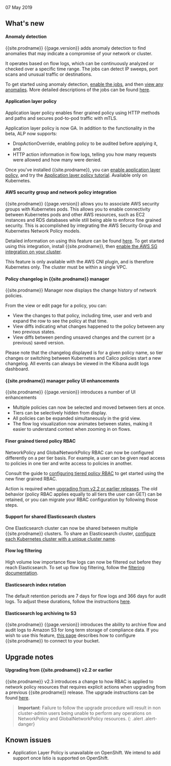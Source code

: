 07 May 2019

## What's new

#### Anomaly detection

{{site.prodname}} {{page.version}} adds anomaly detection to find anomalies that may indicate
a compromise of your network or cluster.

It operates based on flow logs, which can be continuously analyzed or checked over a specific
time range.  The jobs can detect IP sweeps, port scans and unusual traffic or destinations.

To get started using anomaly detection, [enable the jobs](../usage/intrusion-detection/enabling),
and then [view any anomalies](../usage/intrusion-detection/viewing-anomalies).  More detailed
descriptions of the jobs can be found [here](../usage/intrusion-detection/job-descriptions).

#### Application layer policy

Application layer policy enables finer grained policy using HTTP methods and paths and secures
pod-to-pod traffic with mTLS.

Application layer policy is now GA.  In addition to the functionality in the beta, ALP now supports:
- DropActionOverride, enabling policy to be audited before applying it, and
- HTTP action information in flow logs, telling you how many requests were allowed and how many were
  denied.

Once you've installed {{site.prodname}}, you can
[enable application layer policy](../getting-started/kubernetes/installation/app-layer-policy),
and try the [Application layer policy tutorial](../getting-started/kubernetes/tutorials/app-layer-policy).
Available only on Kubernetes.

#### AWS security group and network policy integration

{{site.prodname}} {{page.version}} allows you to associate AWS security groups with Kubernetes pods.
This allows you to enable connectivity between Kubernetes pods and other AWS resources, such as EC2
instances and RDS databases while still being able to enforce fine grained security.
This is accomplished by integrating the AWS Security Group and Kubernetes Network Policy models.

Detailed information on using this feature can be found [here](../usage/aws-security-group-integration/).
To get started using this integration, install {{site.prodname}}, then
[enable the AWS SG integration on your cluster](../getting-started/kubernetes/installation/aws-sg-integration).

This feature is only available with the AWS CNI plugin, and is therefore Kubernetes only.
The cluster must be within a single VPC.

#### Policy changelog in {{site.prodname}} manager

{{site.prodname}} Manager now displays the change history of network policies.

From the view or edit page for a policy, you can:
- View the changes to that policy, including time, user and verb and expand the
  row to see the policy at that time.
- View diffs indicating what changes happened to the policy between any two
  previous states.
- View diffs between pending unsaved changes and the current (or a previous) saved version.

Please note that the changelog displayed is for a given policy name, so tier changes
or switching between Kubernetes and Calico policies start a new changelog.  All events
can always be viewed in the Kibana audit logs dashboard.

#### {{site.prodname}} manager policy UI enhancements

{{site.prodname}} {{page.version}} introduces a number of UI enhancements
- Multiple policies can now be selected and moved between tiers at once.
- Tiers can be selectively hidden from display.
- All policies can be expanded simultaneously in the grid view.
- The flow log visualization now animates between states, making it easier
  to understand context when zooming in on flows.

#### Finer grained tiered policy RBAC

NetworkPolicy and GlobalNetworkPolicy RBAC can now be configured differently on a per tier basis.
For example, a user can be given read access to policies in one tier and write access to policies
in another.

Consult the guide to [configuring tiered policy RBAC](../reference/cnx/rbac-tiered-policies) to
get started using the new finer grained RBAC.

Action is required when [upgrading from v2.2 or earlier releases](../getting-started/kubernetes/upgrade/upgrade-tsee).
The old behavior (policy RBAC applies equally to all tiers the user can GET) can be retained, or 
you can migrate your RBAC configuration by following those steps.

#### Support for shared Elasticsearch clusters

One Elasticsearch cluster can now be shared between multiple {{site.prodname}} clusters.
To share an Elasticsearch cluster, [configure each Kubernetes cluster with a unique cluster name](../usage/logs/configure-elastic#customizing-the-index-names-when-sharing-elasticsearch-clusters).

#### Flow log filtering

High volume low importance flow logs can now be filtered out before they reach Elasticsearch.
To set up flow log filtering, follow the [filtering documentation](../usage/logs/elastic/filtering).

#### Elasticsearch index rotation

The default retention periods are 7 days for flow logs and 366 days for audit logs.
To adjust these durations, follow the instructions [here](../usage/logs/configure-elastic#configuring-retention-periods-for-elasticsearch-logs).

#### Elasticsearch log archiving to S3

{{site.prodname}} {{page.version}} introduces the ability to archive flow and audit logs to
Amazon S3 for long term storage of compliance data.
If you wish to use this feature, [this page](../usage/logs/elastic/s3-archive) describes how
to configure {{site.prodname}} to connect to your bucket.

## Upgrade notes

#### Upgrading from {{site.prodname}} v2.2 or earlier

{{site.prodname}} v2.3 introduces a change to how RBAC is applied to network policy resources
that requires explicit actions when upgrading from a previous {{site.prodname}} release.
The upgrade instructions can be found [here](../getting-started/kubernetes/upgrade/upgrade-tsee).

> **Important**: Failure to follow the upgrade procedure will result in non cluster-admin users
> being unable to perform any operations on NetworkPolicy and GlobalNetworkPolicy resources.
{: .alert .alert-danger}

## Known issues

- Application Layer Policy is unavailable on OpenShift.  We intend to add support once
  Istio is supported on OpenShift.